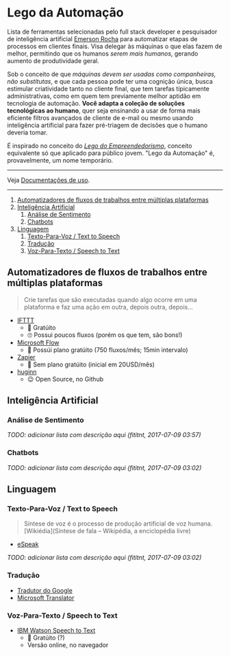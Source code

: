 # Lego da Automação
Lista de ferramentas selecionadas pelo full stack developer e pesquisador de
inteligência artificial [Emerson Rocha](https://github.com/fititnt) para
automatizar etapas de processos em clientes finais. Visa delegar às máquinas o
que elas fazem de melhor, permitindo que os humanos _serem mais humanos_,
gerando aumento de produtividade geral.

Sob o conceito de que _máquinas devem ser usadas como companheiras, não
substitutas_, e que cada pessoa pode ter uma cognição única, busca estimular
criatividade tanto no cliente final, que tem tarefas típicamente
administrativas, como em quem tem previamente melhor aptidão em tecnologia
de automação. **Você adapta a coleção de soluções tecnológicas ao humano**,
quer seja ensinando a usar de forma mais eficiente filtros avançados de cliente
de e-mail ou mesmo usando inteligência artificial para fazer pré-triagem de
decisões que o humano deveria tomar.

É inspirado no conceito do _[Lego do Empreendedorismo](https://www.facebook.com/fititnt/posts/1518854858165990)_,
conceito equivalente só que aplicado para público jovem. "Lego da Automação" é,
provavelmente, um nome temporário.

----

Veja [Documentações de uso](documentacao.md).

----

<!-- TOC depthFrom:2 orderedList:true -->

1. [Automatizadores de fluxos de trabalhos entre múltiplas plataformas](#automatizadores-de-fluxos-de-trabalhos-entre-múltiplas-plataformas)
2. [Inteligência Artificial](#inteligência-artificial)
    1. [Análise de Sentimento](#análise-de-sentimento)
    2. [Chatbots](#chatbots)
3. [Linguagem](#linguagem)
    1. [Texto-Para-Voz / Text to Speech](#texto-para-voz--text-to-speech)
    2. [Tradução](#tradução)
    3. [Voz-Para-Texto / Speech to Text](#voz-para-texto--speech-to-text)

<!-- /TOC -->

## Automatizadores de fluxos de trabalhos entre múltiplas plataformas

> Crie tarefas que são executadas quando algo ocorre em uma plataforma e
> faz uma ação em outra, depois outra, depois...

- [IFTTT](https://ifttt.com/)
    - 🙂 Gratúito
    - 🙄 Possui poucos fluxos (porém os que tem, são bons!)
- [Microsoft Flow](https://flow.microsoft.com/pt-br/)
    - 🙂 Possúi plano gratúito (750 fluxos/mês; 15min intervalo)
- [Zapier](https://zapier.com/pricing/)
    - 🤔 Sem plano gratúito (inicial em 20USD/mês)
- [huginn](https://github.com/huginn/huginn)
    - 😉 Open Source, no Github

## Inteligência Artificial

### Análise de Sentimento

_TODO: adicionar lista com descrição aqui (fititnt, 2017-07-09 03:57)_

### Chatbots

<!--
- https://www.entrepreneur.com/article/289788
- https://www.ibm.com/watson/developercloud/conversation.html
-->

_TODO: adicionar lista com descrição aqui (fititnt, 2017-07-09 03:02)_

## Linguagem

### Texto-Para-Voz / Text to Speech

> Síntese de voz é o processo de produção artificial de voz humana. 
> [Wikiédia](Síntese de fala – Wikipédia, a enciclopédia livre)

- [eSpeak](guia-extra/speak.md)

_TODO: adicionar lista com descrição aqui (fititnt, 2017-07-09 03:02)_

### Tradução

- [Tradutor do Google](https://translate.google.com.br/)
- [Microsoft Translator](https://www.bing.com/translator)

### Voz-Para-Texto / Speech to Text

- [IBM Watson Speech to Text](https://speech-to-text-demo.mybluemix.net/)
    - 🙂 Gratúito (?)
    - Versão online, no navegador
